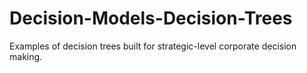 # Decision-Models-Decision-Trees
Examples of decision trees built for strategic-level corporate decision making. 
